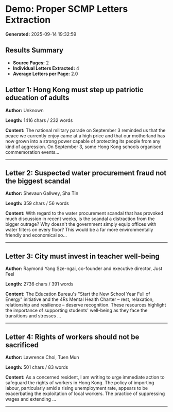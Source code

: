 # Demo: Proper SCMP Letters Extraction

**Generated:** 2025-09-14 19:32:59

## Results Summary

- **Source Pages:** 2
- **Individual Letters Extracted:** 4
- **Average Letters per Page:** 2.0

## Letter 1: Hong Kong must step up patriotic education of adults

**Author:** Unknown

**Length:** 1416 chars / 232 words

**Content:**
The national military parade on September 3 reminded us that the peace we currently enjoy came at a high price and that our motherland has now grown into a strong power capable of protecting its people from any kind of aggression. On September 3, some Hong Kong schools organised commemoration events...

---

## Letter 2: Suspected water procurement fraud not the biggest scandal

**Author:** Shevaun Gallwey, Sha Tin

**Length:** 359 chars / 56 words

**Content:**
With regard to the water procurement scandal that has provoked much discussion in recent weeks, is the scandal a distraction from the bigger outrage? Why doesn't the government simply equip offices with water filters on every floor? This would be a far more environmentally friendly and economical so...

---

## Letter 3: City must invest in teacher well-being

**Author:** Raymond Yang Sze-ngai, co-founder and executive director, Just Feel

**Length:** 2736 chars / 391 words

**Content:**
The Education Bureau's "Start the New School Year Full of Energy" initiative and the 4Rs Mental Health Charter – rest, relaxation, relationship and resilience – deserve recognition. These resources highlight the importance of supporting students' well-being as they face the transitions and stresses ...

---

## Letter 4: Rights of workers should not be sacrificed

**Author:** Lawrence Choi, Tuen Mun

**Length:** 501 chars / 83 words

**Content:**
As a concerned resident, I am writing to urge immediate action to safeguard the rights of workers in Hong Kong. The policy of importing labour, particularly amid a rising unemployment rate, appears to be exacerbating the exploitation of local workers. The practice of suppressing wages and extending ...

---

